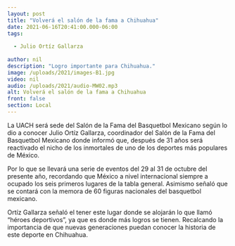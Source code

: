 ```yaml
---
layout: post
title: "Volverá el salón de la fama a Chihuahua"
date: 2021-06-16T20:41:00.000-06:00
tags:
  
  - Julio Ortíz Gallarza
  
author: nil
description: "Logro importante para Chihuahua."
image: /uploads/2021/images-B1.jpg
video: nil
audio: /uploads/2021/audio-MW02.mp3
alt: Volverá el salón de la fama a Chihuahua
front: false
section: Local
---
```


La UACH será sede del Salón de la Fama del Basquetbol Mexicano según lo dio a conocer Julio Ortíz Gallarza, coordinador del Salón de la Fama del Basquetbol Mexicano donde informó que, después de 31 años será reactivado el nicho de los inmortales de uno de los deportes más populares de México.

Por lo que se llevará una serie de eventos del 29 al 31 de octubre del presente año, recordando que México a nivel internacional siempre a ocupado los seis primeros lugares de la tabla general. Asimismo señaló que se contará con la memora de 60 figuras nacionales del basquetbol mexicano.

Ortíz Gallarza señaló el tener este lugar donde se alojarán lo que llamó “héroes deportivos”, ya que es donde más logros se tienen. Recalcando la importancia de que nuevas generaciones puedan conocer la historia de este deporte en Chihuahua.
